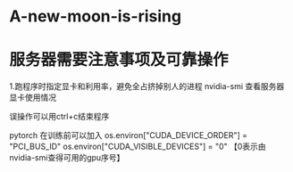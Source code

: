 # A-new-moon-is-rising
服务器需要注意事项及可靠操作
==


1.跑程序时指定显卡和利用率，避免全占挤掉别人的进程
nvidia-smi 查看服务器显卡使用情况

误操作可以用ctrl+c结束程序

pytorch 在训练前可以加入
os.environ["CUDA_DEVICE_ORDER"] = "PCI_BUS_ID"
os.environ["CUDA_VISIBLE_DEVICES"] = "0"          【0表示由nvidia-smi查得可用的gpu序号】
